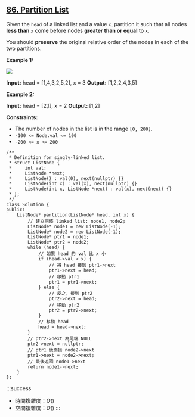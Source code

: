 ## [86\. Partition List](https://leetcode.com/problems/partition-list/)

Given the `head` of a linked list and a value `x`, partition it such that all nodes **less than** `x` come before nodes **greater than or equal** to `x`.

You should **preserve** the original relative order of the nodes in each of the two partitions.

**Example 1:**

![](https://assets.leetcode.com/uploads/2021/01/04/partition.jpg)

**Input:** head = \[1,4,3,2,5,2\], x = 3
**Output:** \[1,2,2,4,3,5\]

**Example 2:**

**Input:** head = \[2,1\], x = 2
**Output:** \[1,2\]

**Constraints:**

-   The number of nodes in the list is in the range `[0, 200]`.
-   `-100 <= Node.val <= 100`
-   `-200 <= x <= 200`

```cpp=
/**
 * Definition for singly-linked list.
 * struct ListNode {
 *     int val;
 *     ListNode *next;
 *     ListNode() : val(0), next(nullptr) {}
 *     ListNode(int x) : val(x), next(nullptr) {}
 *     ListNode(int x, ListNode *next) : val(x), next(next) {}
 * };
 */
class Solution {
public:
    ListNode* partition(ListNode* head, int x) {
        // 建立兩條 linked list: node1, node2;
        ListNode* node1 = new ListNode(-1);
        ListNode* node2 = new ListNode(-1);
        ListNode* ptr1 = node1;
        ListNode* ptr2 = node2;
        while (head) {
            // 如果 head 的 val 比 x 小
            if (head->val < x) {
                // 將 head 接到 ptr1->next
                ptr1->next = head;
                // 移動 ptr1
                ptr1 = ptr1->next;
            } else {
                // 反之，接到 ptr2
                ptr2->next = head;
                // 移動 ptr2
                ptr2 = ptr2->next;
            }
            // 移動 head
            head = head->next;
        }
        // ptr2->next 為尾端 NULL
        ptr2->next = nullptr;
        // ptr1 後面接 node2->next
        ptr1->next = node2->next;
        // 最後返回 node1->next
        return node1->next;
    }
};
```

:::success
- 時間複雜度：$O()$
- 空間複雜度：$O()$
:::
